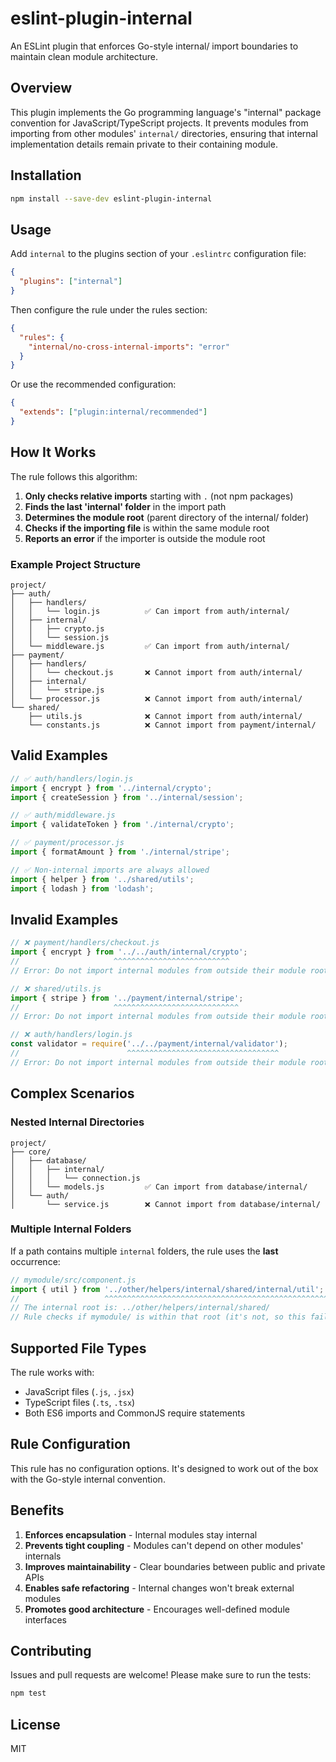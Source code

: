 # eslint-plugin-internal

An ESLint plugin that enforces Go-style internal/ import boundaries to maintain clean module architecture.

## Overview

This plugin implements the Go programming language's "internal" package convention for JavaScript/TypeScript projects. It prevents modules from importing from other modules' `internal/` directories, ensuring that internal implementation details remain private to their containing module.

## Installation

```bash
npm install --save-dev eslint-plugin-internal
```

## Usage

Add `internal` to the plugins section of your `.eslintrc` configuration file:

```json
{
  "plugins": ["internal"]
}
```

Then configure the rule under the rules section:

```json
{
  "rules": {
    "internal/no-cross-internal-imports": "error"
  }
}
```

Or use the recommended configuration:

```json
{
  "extends": ["plugin:internal/recommended"]
}
```

## How It Works

The rule follows this algorithm:

1. **Only checks relative imports** starting with `.` (not npm packages)
2. **Finds the last 'internal' folder** in the import path
3. **Determines the module root** (parent directory of the internal/ folder)
4. **Checks if the importing file** is within the same module root
5. **Reports an error** if the importer is outside the module root

### Example Project Structure

```
project/
├── auth/
│   ├── handlers/
│   │   └── login.js          ✅ Can import from auth/internal/
│   ├── internal/
│   │   ├── crypto.js
│   │   └── session.js
│   └── middleware.js         ✅ Can import from auth/internal/
├── payment/
│   ├── handlers/
│   │   └── checkout.js       ❌ Cannot import from auth/internal/
│   ├── internal/
│   │   └── stripe.js
│   └── processor.js          ❌ Cannot import from auth/internal/
└── shared/
    ├── utils.js              ❌ Cannot import from auth/internal/
    └── constants.js          ❌ Cannot import from payment/internal/
```

## Valid Examples

```javascript
// ✅ auth/handlers/login.js
import { encrypt } from '../internal/crypto';
import { createSession } from '../internal/session';

// ✅ auth/middleware.js  
import { validateToken } from './internal/crypto';

// ✅ payment/processor.js
import { formatAmount } from './internal/stripe';

// ✅ Non-internal imports are always allowed
import { helper } from '../shared/utils';
import { lodash } from 'lodash';
```

## Invalid Examples

```javascript
// ❌ payment/handlers/checkout.js
import { encrypt } from '../../auth/internal/crypto';
//                     ^^^^^^^^^^^^^^^^^^^^^^^^^^
// Error: Do not import internal modules from outside their module root.

// ❌ shared/utils.js
import { stripe } from '../payment/internal/stripe';
//                     ^^^^^^^^^^^^^^^^^^^^^^^^^^^^
// Error: Do not import internal modules from outside their module root.

// ❌ auth/handlers/login.js
const validator = require('../../payment/internal/validator');
//                        ^^^^^^^^^^^^^^^^^^^^^^^^^^^^^^^^^^
// Error: Do not import internal modules from outside their module root.
```

## Complex Scenarios

### Nested Internal Directories

```
project/
├── core/
│   ├── database/
│   │   ├── internal/
│   │   │   └── connection.js
│   │   └── models.js         ✅ Can import from database/internal/
│   └── auth/
│       └── service.js        ❌ Cannot import from database/internal/
```

### Multiple Internal Folders

If a path contains multiple `internal` folders, the rule uses the **last** occurrence:

```javascript
// mymodule/src/component.js
import { util } from '../other/helpers/internal/shared/internal/util';
//                   ^^^^^^^^^^^^^^^^^^^^^^^^^^^^^^^^^^^^^^^^^^^^^^^^^^^^
// The internal root is: ../other/helpers/internal/shared/
// Rule checks if mymodule/ is within that root (it's not, so this fails)
```

## Supported File Types

The rule works with:
- JavaScript files (`.js`, `.jsx`)
- TypeScript files (`.ts`, `.tsx`)
- Both ES6 imports and CommonJS require statements

## Rule Configuration

This rule has no configuration options. It's designed to work out of the box with the Go-style internal convention.

## Benefits

1. **Enforces encapsulation** - Internal modules stay internal
2. **Prevents tight coupling** - Modules can't depend on other modules' internals
3. **Improves maintainability** - Clear boundaries between public and private APIs
4. **Enables safe refactoring** - Internal changes won't break external modules
5. **Promotes good architecture** - Encourages well-defined module interfaces

## Contributing

Issues and pull requests are welcome! Please make sure to run the tests:

```bash
npm test
```

## License

MIT